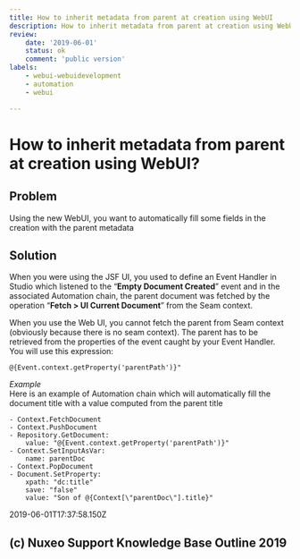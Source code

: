```yaml
---
title: How to inherit metadata from parent at creation using WebUI
description: How to inherit metadata from parent at creation using WebUI
review:
    date: '2019-06-01'
    status: ok
    comment: 'public version'
labels:
    - webui-webuidevelopment
    - automation
    - webui

---
```

# How to inherit metadata from parent at creation using WebUI?
## Problem
Using the new WebUI, you want to automatically fill some fields in the creation with the parent metadata
## Solution
When you were using the JSF UI, you used to define an Event Handler in Studio which listened to the “**Empty Document Created**” event and in the associated Automation chain, the parent document was fetched by the operation “**Fetch > UI Current Document**” from the Seam context.

When you use the Web UI, you cannot fetch the parent from Seam context (obviously because there is no seam context). The parent has to be retrieved from the properties of the event caught by your Event Handler. You will use this expression:

    @{Event.context.getProperty('parentPath')}"

*Example*  
Here is an example of Automation chain which will automatically fill the document title with a value computed from the parent title

    - Context.FetchDocument
    - Context.PushDocument
    - Repository.GetDocument:
        value: "@{Event.context.getProperty('parentPath')}"
    - Context.SetInputAsVar:
        name: parentDoc
    - Context.PopDocument
    - Document.SetProperty:
        xpath: "dc:title"
        save: "false"
        value: "Son of @{Context[\"parentDoc\"].title}"


2019-06-01T17:37:58.150Z
## (c) Nuxeo Support Knowledge Base Outline 2019
